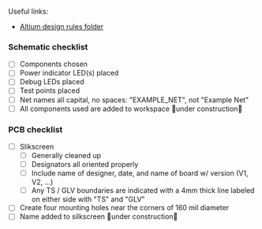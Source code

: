 
Useful links:
- [Altium design rules folder](https://drive.google.com/drive/folders/1BwvYNkELOf7sJ1a7A252MouveoW5z5zN?usp=drive_link)

### Schematic checklist
- [ ] Components chosen
- [ ] Power indicator LED(s) placed
- [ ] Debug LEDs placed
- [ ] Test points placed
- [ ] Net names all capital, no spaces: "EXAMPLE_NET", not "Example Net"
- [ ] All components used are added to workspace
🚧under construction🚧

### PCB checklist
- [ ] Slikscreen
	- [ ] Generally cleaned up
	- [ ] Designators all oriented properly
	- [ ] Include name of designer, date, and name of board w/ version (V1, V2, ...)
	- [ ] Any TS / GLV boundaries are indicated with a 4mm thick line labeled on either side with "TS" and "GLV"
- [ ] Create four mounting holes near the corners of 160 mil diameter
- [ ] Name added to silkscreen
🚧under construction🚧